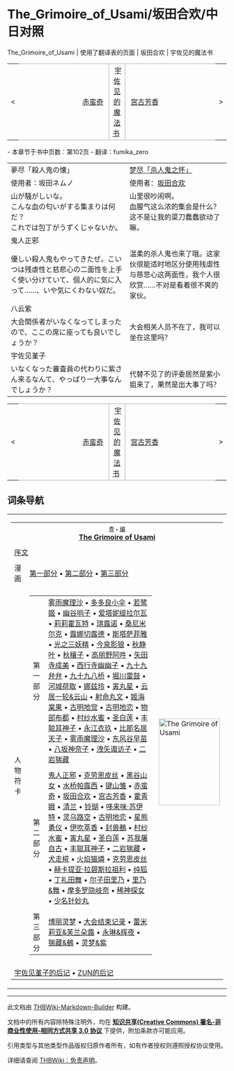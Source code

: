 # The_Grimoire_of_Usami/坂田合欢/中日对照

<!-- source html: G:\repos\THBWiki-Markdown-Builder\THBWikiMarkdown\Temp\main\0\0d\ns0%3AThe_Grimoire_of_Usami%2F%E5%9D%82%E7%94%B0%E5%90%88%E6%AC%A2%2F%E4%B8%AD%E6%97%A5%E5%AF%B9%E7%85%A7.html -->

The_Grimoire_of_Usami | 使用了翻译表的页面 | 坂田合欢 | 宇佐见的魔法书

<center>

<table>
<tbody><tr>
<td>&lt;
</td>
<td style="border-top: 1px solid #aaaaaa; border-bottom: 1px solid #aaaaaa; width: 50%; text-align: right"><a href="./The_Grimoire_of_Usami-赤蛮奇-中日对照.md" title="The Grimoire of Usami/赤蛮奇/中日对照">赤蛮奇</a>&#160;
</td>
<td style="text-align: center; border-left: 1px solid #aaaaaa; border-right: 1px solid #aaaaaa; border-top: 1px solid #aaaaaa; border-bottom: 1px solid #aaaaaa;">&#160;<a href="./宇佐见的魔法书.md" class="mw-redirect" title="宇佐见的魔法书">宇佐见的魔法书</a>&#160;
</td>
<td style="border-top: 1px solid #aaaaaa; border-bottom: 1px solid #aaaaaa; width: 50%; text-align: left">&#160;<a href="./The_Grimoire_of_Usami-宫古芳香-中日对照.md" title="The Grimoire of Usami/宫古芳香/中日对照">宫古芳香</a>
</td>
<td>&gt;
</td></tr></tbody></table>

  
</center>
- 本章节于书中页数：第102页
- 翻译：fumika_zero


<table><tbody><tr class="tt-content-header" id="=-1" data-pos="&#91;&quot;=&quot;,1&#93;"><td class="tt-jah" lang="ja"><div class="poem">夢尽「殺人鬼の懐」</div></td><td class="tt-zhh" lang="zh"><div class="poem"><a href="./梦尽「杀人鬼之怀」.md" class="mw-redirect" title="梦尽「杀人鬼之怀」">梦尽「杀人鬼之怀」</a></div></td></tr><tr class="tt-content" id="=-2" data-pos="&#91;&quot;=&quot;,2&#93;"><td class="tt-ja" lang="ja"><div class="poem">使用者：坂田ネムノ</div></td><td class="tt-zh" lang="zh"><div class="poem">使用者：<a href="./坂田合欢.md" title="坂田合欢">坂田合欢</a></div></td></tr><tr class="tt-content" id="=-3" data-pos="&#91;&quot;=&quot;,3&#93;"><td class="tt-ja" lang="ja"><div class="poem">山が騒がしいな。<br>こんな血の匂いがする集まりは何だ？<br>これでは包丁がうずくじゃないか。</div></td><td class="tt-zh" lang="zh"><div class="poem">山里很吵闹啊。<br>血腥气这么浓的集会是什么？<br>这不是让我的菜刀蠢蠢欲动了嘛。</div></td></tr><tr class="tt-header" id="=-4" data-pos="&#91;&quot;=&quot;,4&#93;"><td colspan="2" id="鬼人正邪" class="tt-header" lang="zh"><div class="poem">鬼人正邪</div></td></tr><tr class="tt-content" id="=-5" data-pos="&#91;&quot;=&quot;,5&#93;"><td class="tt-ja" lang="ja"><div class="poem">優しい殺人鬼もやってきたぜ。こいつは残虐性と慈悲心の二面性を上手く使い分けていて、個人的に気に入って……、いや気にくわない奴だ。</div></td><td class="tt-zh" lang="zh"><div class="poem">温柔的杀人鬼也来了哦。这家伙很能适时地区分使用残虐性与慈悲心这两面性，我个人很欣赏……不对是看着很不爽的家伙。</div></td></tr><tr class="tt-header" id="=-6" data-pos="&#91;&quot;=&quot;,6&#93;"><td colspan="2" id="八云紫" class="tt-header" lang="zh"><div class="poem">八云紫</div></td></tr><tr class="tt-content" id="=-7" data-pos="&#91;&quot;=&quot;,7&#93;"><td class="tt-ja" lang="ja"><div class="poem">大会関係者がいなくなってしまったので、ここの席に座っても良いでしょうか？</div></td><td class="tt-zh" lang="zh"><div class="poem">大会相关人员不在了，我可以坐在这里吗？</div></td></tr><tr class="tt-header" id="=-8" data-pos="&#91;&quot;=&quot;,8&#93;"><td colspan="2" id="宇佐见堇子" class="tt-header" lang="zh"><div class="poem">宇佐见堇子</div></td></tr><tr class="tt-content" id="=-9" data-pos="&#91;&quot;=&quot;,9&#93;"><td class="tt-ja" lang="ja"><div class="poem">いなくなった審査員の代わりに紫さん来るなんて、やっぱり一大事なんでしょうか？</div></td><td class="tt-zh" lang="zh"><div class="poem">代替不见了的评委居然是紫小姐来了，果然是出大事了吗？</div></td></tr></tbody></table>


<center>

<table>
<tbody><tr>
<td>&lt;
</td>
<td style="border-top: 1px solid #aaaaaa; border-bottom: 1px solid #aaaaaa; width: 50%; text-align: right"><a href="./The_Grimoire_of_Usami-赤蛮奇-中日对照.md" title="The Grimoire of Usami/赤蛮奇/中日对照">赤蛮奇</a>&#160;
</td>
<td style="text-align: center; border-left: 1px solid #aaaaaa; border-right: 1px solid #aaaaaa; border-top: 1px solid #aaaaaa; border-bottom: 1px solid #aaaaaa;">&#160;<a href="./宇佐见的魔法书.md" class="mw-redirect" title="宇佐见的魔法书">宇佐见的魔法书</a>&#160;
</td>
<td style="border-top: 1px solid #aaaaaa; border-bottom: 1px solid #aaaaaa; width: 50%; text-align: left">&#160;<a href="./The_Grimoire_of_Usami-宫古芳香-中日对照.md" title="The Grimoire of Usami/宫古芳香/中日对照">宫古芳香</a>
</td>
<td>&gt;
</td></tr></tbody></table>

  
</center>


## 词条导航
  
  

<table><tbody><tr><td><table cellspacing="0" class="nowraplinks mw-collapsible mw-collapsed" style="width:100%;;;"><tbody><tr><th style=";" colspan="3" class="navbox-title"><div class="navbar"><div class="noprint plainlinksneverexpand" style="background-color:transparent; padding:0; font-weight:normal; font-size:80%; white-space:nowrap;"><a href="./模板-The_Grimoire_of_Usami导航.md" title="模板:The Grimoire of Usami导航"><span style=";;border:none;" title="查看这个模板">查</span></a>&#160;<span style="font-size:80%;">•</span>&#160;<a href="/index.php?title=%E6%A8%A1%E6%9D%BF:The_Grimoire_of_Usami%E5%AF%BC%E8%88%AA&amp;action=edit"><span style=";;border:none;" title="您可以编辑这个模板。请在储存变更之前先预览">编</span></a></div></div><span><a href="./The_Grimoire_of_Usami.md" title="The Grimoire of Usami">The Grimoire of Usami</a></span></th></tr><tr><td></td></tr><tr><td class="navbox-abovebelow" style=";" colspan="3"><a href="./The_Grimoire_of_Usami-序文.md" title="The Grimoire of Usami/序文">序文</a></td></tr><tr><td></td></tr><tr><td class="navbox-group" style=";;">漫画</td><td style=";;" class="navbox-list navbox-odd"><div><a rel="nofollow" class="external text" href="https://bbs.nyasama.com/forum.php?mod=viewthread&amp;tid=1838260">第一部分</a> &#8226; <a rel="nofollow" class="external text" href="https://bbs.nyasama.com/forum.php?mod=viewthread&amp;tid=1838261">第二部分</a> &#8226; <a rel="nofollow" class="external text" href="https://bbs.nyasama.com/forum.php?mod=viewthread&amp;tid=1838262">第三部分</a></div></td><td class="navbox-image" style="" rowspan="3"><a href="./文件-The_Grimoire_of_Usami封面.jpg.md" class="image" title="The Grimoire of Usami"><img alt="The Grimoire of Usami" src="https://upload.thwiki.cc/thumb/f/f0/The_Grimoire_of_Usami%E5%B0%81%E9%9D%A2.jpg/140px-The_Grimoire_of_Usami%E5%B0%81%E9%9D%A2.jpg" decoding="async" loading="lazy" width="140" height="199" srcset="https://upload.thwiki.cc/thumb/f/f0/The_Grimoire_of_Usami%E5%B0%81%E9%9D%A2.jpg/210px-The_Grimoire_of_Usami%E5%B0%81%E9%9D%A2.jpg 1.5x, https://upload.thwiki.cc/thumb/f/f0/The_Grimoire_of_Usami%E5%B0%81%E9%9D%A2.jpg/280px-The_Grimoire_of_Usami%E5%B0%81%E9%9D%A2.jpg 2x" data-file-width="1804" data-file-height="2560"></a></td></tr><tr><td></td></tr><tr><td class="navbox-group" style=";;">人物符卡</td><td style=";;" class="navbox-list navbox-even"><div></div><table cellspacing="0" class="nowraplinks navbox-subgroup" style="width:100%;;;;"><tbody><tr><td class="navbox-group" style=";;"><div>第一部分</div></td><td style=";;" class="navbox-list navbox-odd"><div><a href="./The_Grimoire_of_Usami-雾雨魔理沙1.md" title="The Grimoire of Usami/雾雨魔理沙1">雾雨魔理沙</a> &#8226; <a href="./The_Grimoire_of_Usami-多多良小伞.md" title="The Grimoire of Usami/多多良小伞">多多良小伞</a> &#8226; <a href="./The_Grimoire_of_Usami-若鹭姬.md" title="The Grimoire of Usami/若鹭姬">若鹭姬</a> &#8226; <a href="./The_Grimoire_of_Usami-幽谷响子.md" title="The Grimoire of Usami/幽谷响子">幽谷响子</a> &#8226; <a href="./The_Grimoire_of_Usami-爱塔妮缇拉尔瓦.md" title="The Grimoire of Usami/爱塔妮缇拉尔瓦">爱塔妮缇拉尔瓦</a> &#8226; <a href="./The_Grimoire_of_Usami-莉莉霍瓦特.md" title="The Grimoire of Usami/莉莉霍瓦特">莉莉霍瓦特</a> &#8226; <a href="./The_Grimoire_of_Usami-琪露诺.md" title="The Grimoire of Usami/琪露诺">琪露诺</a> &#8226; <a href="./The_Grimoire_of_Usami-桑尼米尔克.md" title="The Grimoire of Usami/桑尼米尔克">桑尼米尔克</a> &#8226; <a href="./The_Grimoire_of_Usami-露娜切露德.md" title="The Grimoire of Usami/露娜切露德">露娜切露德</a> &#8226; <a href="./The_Grimoire_of_Usami-斯塔萨菲雅.md" title="The Grimoire of Usami/斯塔萨菲雅">斯塔萨菲雅</a> &#8226; <a href="./The_Grimoire_of_Usami-光之三妖精.md" title="The Grimoire of Usami/光之三妖精">光之三妖精</a> &#8226; <a href="./The_Grimoire_of_Usami-今泉影狼.md" title="The Grimoire of Usami/今泉影狼">今泉影狼</a> &#8226; <a href="./The_Grimoire_of_Usami-秋静叶.md" title="The Grimoire of Usami/秋静叶">秋静叶</a> &#8226; <a href="./The_Grimoire_of_Usami-秋穰子.md" title="The Grimoire of Usami/秋穰子">秋穰子</a> &#8226; <a href="./The_Grimoire_of_Usami-高丽野阿吽.md" title="The Grimoire of Usami/高丽野阿吽">高丽野阿吽</a> &#8226; <a href="./The_Grimoire_of_Usami-矢田寺成美.md" title="The Grimoire of Usami/矢田寺成美">矢田寺成美</a> &#8226; <a href="./The_Grimoire_of_Usami-西行寺幽幽子.md" title="The Grimoire of Usami/西行寺幽幽子">西行寺幽幽子</a> &#8226; <a href="./The_Grimoire_of_Usami-九十九弁弁.md" title="The Grimoire of Usami/九十九弁弁">九十九弁弁</a> &#8226; <a href="./The_Grimoire_of_Usami-九十九八桥.md" title="The Grimoire of Usami/九十九八桥">九十九八桥</a> &#8226; <a href="./The_Grimoire_of_Usami-堀川雷鼓.md" title="The Grimoire of Usami/堀川雷鼓">堀川雷鼓</a> &#8226; <a href="./The_Grimoire_of_Usami-河城荷取.md" title="The Grimoire of Usami/河城荷取">河城荷取</a> &#8226; <a href="./The_Grimoire_of_Usami-娜兹玲.md" title="The Grimoire of Usami/娜兹玲">娜兹玲</a> &#8226; <a href="./The_Grimoire_of_Usami-寅丸星1.md" title="The Grimoire of Usami/寅丸星1">寅丸星</a> &#8226; <a href="./The_Grimoire_of_Usami-云居一轮&云山.md" title="The Grimoire of Usami/云居一轮&amp;云山">云居一轮&amp;云山</a> &#8226; <a href="./The_Grimoire_of_Usami-射命丸文.md" title="The Grimoire of Usami/射命丸文">射命丸文</a> &#8226; <a href="./The_Grimoire_of_Usami-姬海棠果.md" title="The Grimoire of Usami/姬海棠果">姬海棠果</a> &#8226; <a href="./The_Grimoire_of_Usami-古明地觉.md" title="The Grimoire of Usami/古明地觉">古明地觉</a> &#8226; <a href="./The_Grimoire_of_Usami-古明地恋1.md" title="The Grimoire of Usami/古明地恋1">古明地恋</a> &#8226; <a href="./The_Grimoire_of_Usami-物部布都.md" title="The Grimoire of Usami/物部布都">物部布都</a> &#8226; <a href="./The_Grimoire_of_Usami-村纱水蜜1.md" title="The Grimoire of Usami/村纱水蜜1">村纱水蜜</a> &#8226; <a href="./The_Grimoire_of_Usami-圣白莲1.md" title="The Grimoire of Usami/圣白莲1">圣白莲</a> &#8226; <a href="./The_Grimoire_of_Usami-丰聪耳神子1.md" title="The Grimoire of Usami/丰聪耳神子1">丰聪耳神子</a> &#8226; <a href="./The_Grimoire_of_Usami-永江衣玖.md" title="The Grimoire of Usami/永江衣玖">永江衣玖</a> &#8226; <a href="./The_Grimoire_of_Usami-比那名居天子.md" title="The Grimoire of Usami/比那名居天子">比那名居天子</a> &#8226; <a href="./The_Grimoire_of_Usami-雾雨魔理沙2.md" title="The Grimoire of Usami/雾雨魔理沙2">雾雨魔理沙</a> &#8226; <a href="./The_Grimoire_of_Usami-东风谷早苗.md" title="The Grimoire of Usami/东风谷早苗">东风谷早苗</a> &#8226; <a href="./The_Grimoire_of_Usami-八坂神奈子.md" title="The Grimoire of Usami/八坂神奈子">八坂神奈子</a> &#8226; <a href="./The_Grimoire_of_Usami-洩矢诹访子.md" title="The Grimoire of Usami/洩矢诹访子">洩矢诹访子</a> &#8226; <a href="./The_Grimoire_of_Usami-二岩猯藏1.md" title="The Grimoire of Usami/二岩猯藏1">二岩猯藏</a></div></td></tr><tr><td></td></tr><tr><td class="navbox-group" style=";;"><div>第二部分</div></td><td style=";;" class="navbox-list navbox-even"><div><a href="./The_Grimoire_of_Usami-鬼人正邪.md" title="The Grimoire of Usami/鬼人正邪">鬼人正邪</a> &#8226; <a href="./The_Grimoire_of_Usami-克劳恩皮丝1.md" title="The Grimoire of Usami/克劳恩皮丝1">克劳恩皮丝</a> &#8226; <a href="./The_Grimoire_of_Usami-黑谷山女.md" title="The Grimoire of Usami/黑谷山女">黑谷山女</a> &#8226; <a href="./The_Grimoire_of_Usami-水桥帕露西.md" title="The Grimoire of Usami/水桥帕露西">水桥帕露西</a> &#8226; <a href="./The_Grimoire_of_Usami-键山雏.md" title="The Grimoire of Usami/键山雏">键山雏</a> &#8226; <a href="./The_Grimoire_of_Usami-赤蛮奇.md" title="The Grimoire of Usami/赤蛮奇">赤蛮奇</a> &#8226; <a href="./The_Grimoire_of_Usami-坂田合欢.md" title="The Grimoire of Usami/坂田合欢">坂田合欢</a> &#8226; <a href="./The_Grimoire_of_Usami-宫古芳香.md" title="The Grimoire of Usami/宫古芳香">宫古芳香</a> &#8226; <a href="./The_Grimoire_of_Usami-霍青娥.md" title="The Grimoire of Usami/霍青娥">霍青娥</a> &#8226; <a href="./The_Grimoire_of_Usami-清兰.md" title="The Grimoire of Usami/清兰">清兰</a> &#8226; <a href="./The_Grimoire_of_Usami-铃瑚.md" title="The Grimoire of Usami/铃瑚">铃瑚</a> &#8226; <a href="./The_Grimoire_of_Usami-哆来咪·苏伊特.md" title="The Grimoire of Usami/哆来咪·苏伊特">哆来咪·苏伊特</a> &#8226; <a href="./The_Grimoire_of_Usami-灵乌路空.md" title="The Grimoire of Usami/灵乌路空">灵乌路空</a> &#8226; <a href="./The_Grimoire_of_Usami-古明地恋2.md" title="The Grimoire of Usami/古明地恋2">古明地恋</a> &#8226; <a href="./The_Grimoire_of_Usami-星熊勇仪.md" title="The Grimoire of Usami/星熊勇仪">星熊勇仪</a> &#8226; <a href="./The_Grimoire_of_Usami-伊吹萃香.md" title="The Grimoire of Usami/伊吹萃香">伊吹萃香</a> &#8226; <a href="./The_Grimoire_of_Usami-封兽鵺.md" title="The Grimoire of Usami/封兽鵺">封兽鵺</a> &#8226; <a href="./The_Grimoire_of_Usami-村纱水蜜2.md" title="The Grimoire of Usami/村纱水蜜2">村纱水蜜</a> &#8226; <a href="./The_Grimoire_of_Usami-寅丸星2.md" title="The Grimoire of Usami/寅丸星2">寅丸星</a> &#8226; <a href="./The_Grimoire_of_Usami-圣白莲2.md" title="The Grimoire of Usami/圣白莲2">圣白莲</a> &#8226; <a href="./The_Grimoire_of_Usami-苏我屠自古.md" title="The Grimoire of Usami/苏我屠自古">苏我屠自古</a> &#8226; <a href="./The_Grimoire_of_Usami-丰聪耳神子2.md" title="The Grimoire of Usami/丰聪耳神子2">丰聪耳神子</a> &#8226; <a href="./The_Grimoire_of_Usami-二岩猯藏2.md" title="The Grimoire of Usami/二岩猯藏2">二岩猯藏</a> &#8226; <a href="./The_Grimoire_of_Usami-犬走椛.md" title="The Grimoire of Usami/犬走椛">犬走椛</a> &#8226; <a href="./The_Grimoire_of_Usami-火焰猫燐.md" title="The Grimoire of Usami/火焰猫燐">火焰猫燐</a> &#8226; <a href="./The_Grimoire_of_Usami-克劳恩皮丝2.md" title="The Grimoire of Usami/克劳恩皮丝2">克劳恩皮丝</a> &#8226; <a href="./The_Grimoire_of_Usami-赫卡提亚·拉碧斯拉祖利.md" title="The Grimoire of Usami/赫卡提亚·拉碧斯拉祖利">赫卡提亚·拉碧斯拉祖利</a> &#8226; <a href="./The_Grimoire_of_Usami-纯狐.md" title="The Grimoire of Usami/纯狐">纯狐</a> &#8226; <a href="./The_Grimoire_of_Usami-丁礼田舞.md" title="The Grimoire of Usami/丁礼田舞">丁礼田舞</a> &#8226; <a href="./The_Grimoire_of_Usami-尔子田里乃.md" title="The Grimoire of Usami/尔子田里乃">尔子田里乃</a> &#8226; <a href="./The_Grimoire_of_Usami-里乃&舞.md" title="The Grimoire of Usami/里乃&amp;舞">里乃&amp;舞</a> &#8226; <a href="./The_Grimoire_of_Usami-摩多罗隐岐奈.md" title="The Grimoire of Usami/摩多罗隐岐奈">摩多罗隐岐奈</a> &#8226; <a href="./The_Grimoire_of_Usami-稀神探女.md" title="The Grimoire of Usami/稀神探女">稀神探女</a> &#8226; <a href="./The_Grimoire_of_Usami-少名针妙丸.md" title="The Grimoire of Usami/少名针妙丸">少名针妙丸</a></div></td></tr><tr><td></td></tr><tr><td class="navbox-group" style=";;"><div>第三部分</div></td><td style=";;" class="navbox-list navbox-odd"><div><a href="./The_Grimoire_of_Usami-博丽灵梦.md" title="The Grimoire of Usami/博丽灵梦">博丽灵梦</a> &#8226; <a href="./The_Grimoire_of_Usami-大会结束记录.md" title="The Grimoire of Usami/大会结束记录">大会结束记录</a> &#8226; <a href="./The_Grimoire_of_Usami-蕾米莉亚&芙兰朵露.md" title="The Grimoire of Usami/蕾米莉亚&amp;芙兰朵露">蕾米莉亚&amp;芙兰朵露</a> &#8226; <a href="./The_Grimoire_of_Usami-永琳&辉夜.md" title="The Grimoire of Usami/永琳&amp;辉夜">永琳&amp;辉夜</a> &#8226; <a href="./The_Grimoire_of_Usami-猯藏&鵺.md" title="The Grimoire of Usami/猯藏&amp;鵺">猯藏&amp;鵺</a> &#8226; <a href="./The_Grimoire_of_Usami-灵梦&紫.md" title="The Grimoire of Usami/灵梦&amp;紫">灵梦&amp;紫</a></div></td></tr></tbody></table><div></div></td></tr><tr><td></td></tr><tr><td class="navbox-abovebelow" style=";" colspan="3"><a href="./The_Grimoire_of_Usami-宇佐见堇子的后记.md" title="The Grimoire of Usami/宇佐见堇子的后记">宇佐见堇子的后记</a> &#8226; <a href="./The_Grimoire_of_Usami-ZUN的后记.md" title="The Grimoire of Usami/ZUN的后记">ZUN的后记</a></td></tr></tbody></table></td></tr></tbody></table>


  
  

  





---

此文档由 [THBWiki-Markdown-Builder](https://github.com/Delsin-Yu/THBWiki-Markdown-Builder) 构建。

文档中的所有内容除特殊注明外，均在 [**知识共享(Creative Commons) 署名-非商业性使用-相同方式共享 3.0 协议**](https://creativecommons.org/licenses/by-sa/3.0/deed.zh-hans) 下提供，附加条款亦可能应用。

引用类型与其他类型作品版权归原作者所有，如有作者授权则遵照授权协议使用。

详细请查阅 [THBWiki：免责声明](https://thbwiki.cc/THBWiki:%E5%85%8D%E8%B4%A3%E5%A3%B0%E6%98%8E)。

